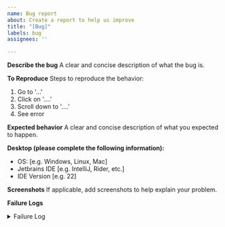 ```yaml
---
name: Bug report
about: Create a report to help us improve
title: "[Bug]"
labels: bug
assignees: ''

---
```


**Describe the bug**
A clear and concise description of what the bug is.

**To Reproduce**
Steps to reproduce the behavior:
1. Go to '...'
2. Click on '....'
3. Scroll down to '....'
4. See error

**Expected behavior**
A clear and concise description of what you expected to happen.

**Desktop (please complete the following information):**
 - OS: [e.g. Windows, Linux, Mac]
 - Jetbrains IDE [e.g. IntelliJ, Rider, etc.]
 - IDE Version [e.g. 22]

**Screenshots**
If applicable, add screenshots to help explain your problem.

**Failure Logs**
<details> <summary> Failure Log </summary>

> "REPLACE ME with any relevant log snippets"

</details>
